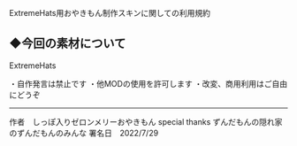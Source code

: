 ExtremeHats用おやきもん制作スキンに関しての利用規約

◆今回の素材について
------------------------------
ExtremeHats

・自作発言は禁止です
・他MODの使用を許可します
・改変、商用利用はご自由にどうぞ

-----------------------------

作者　しっぽ入りゼロンメリーおやきもん
special thanks ずんだもんの隠れ家のずんだもんのみんな
署名日　2022/7/29